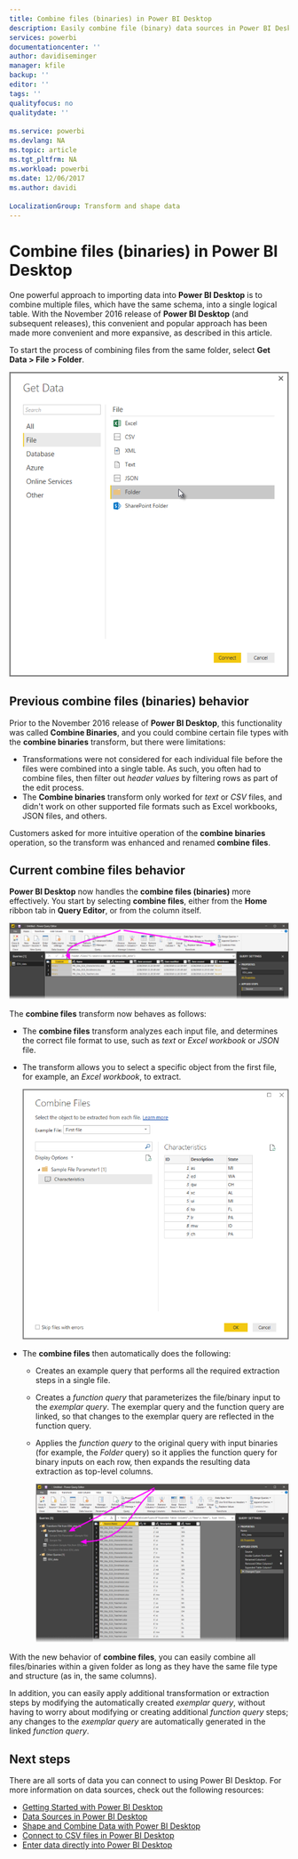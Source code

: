 ```yaml
---
title: Combine files (binaries) in Power BI Desktop
description: Easily combine file (binary) data sources in Power BI Desktop
services: powerbi
documentationcenter: ''
author: davidiseminger
manager: kfile
backup: ''
editor: ''
tags: ''
qualityfocus: no
qualitydate: ''

ms.service: powerbi
ms.devlang: NA
ms.topic: article
ms.tgt_pltfrm: NA
ms.workload: powerbi
ms.date: 12/06/2017
ms.author: davidi

LocalizationGroup: Transform and shape data
---
```

# Combine files (binaries) in Power BI Desktop
One powerful approach to importing data into **Power BI Desktop** is to combine multiple files, which have the same schema, into a single logical table. With the November 2016 release of **Power BI Desktop** (and subsequent releases), this convenient and popular approach has been made more convenient and more expansive, as described in this article.

To start the process of combining files from the same folder, select **Get Data > File > Folder**.

![](media/desktop-combine-binaries/combine-binaries_1.png)

## Previous combine files (binaries) behavior
Prior to the November 2016 release of **Power BI Desktop**, this functionality was called **Combine Binaries**, and you could combine certain file types with the **combine binaries** transform, but there were limitations:

* Transformations were not considered for each individual file before the files were combined into a single table. As such, you often had to combine files, then filter out *header values* by filtering rows as part of the edit process.
* The **Combine binaries** transform only worked for *text* or *CSV* files, and didn't work on other supported file formats such as Excel workbooks, JSON files, and others.

Customers asked for more intuitive operation of the **combine binaries** operation, so the transform was enhanced and renamed **combine files**.

## Current combine files behavior
**Power BI Desktop** now handles the **combine files (binaries)** more effectively. You start by selecting **combine files**, either from the **Home** ribbon tab in **Query Editor**, or from the column itself.

![](media/desktop-combine-binaries/combine-binaries_2a.png)

The **combine files** transform now behaves as follows:

* The **combine files** transform analyzes each input file, and determines the correct file format to use, such as *text* or *Excel workbook* or *JSON* file.
* The transform allows you to select a specific object from the first file, for example, an *Excel workbook*, to extract.
  
  ![](media/desktop-combine-binaries/combine-binaries_3.png)
* The **combine files** then automatically does the following:
  
  * Creates an example query that performs all the required extraction steps in a single file.
  * Creates a *function query* that parameterizes the file/binary input to the *exemplar query*. The exemplar query and the function query are linked, so that changes to the exemplar query are reflected in the function query.
  * Applies the *function query* to the original query with input binaries (for example, the *Folder* query) so it applies the function query for binary inputs on each row, then expands the resulting data extraction as top-level columns.
    
    ![](media/desktop-combine-binaries/combine-binaries_4.png)

With the new behavior of **combine files**, you can easily combine all files/binaries within a given folder as long as they have the same file type and structure (as in, the same columns).

In addition, you can easily apply additional transformation or extraction steps by modifying the automatically created *exemplar query*, without having to worry about modifying or creating additional *function query* steps; any changes to the *exemplar query* are automatically generated in the linked *function query*.

## Next steps
﻿There are all sorts of data you can connect to using Power BI Desktop. For more information on data sources, check out the following resources:

* [Getting Started with Power BI Desktop](desktop-getting-started.md)
* [Data Sources in Power BI Desktop](desktop-data-sources.md)
* [Shape and Combine Data with Power BI Desktop](desktop-shape-and-combine-data.md)
* [Connect to CSV files in Power BI Desktop](desktop-connect-csv.md)   
* [Enter data directly into Power BI Desktop](desktop-enter-data-directly-into-desktop.md)   

